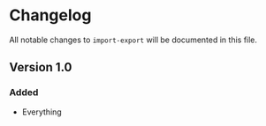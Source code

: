 # Changelog

All notable changes to `import-export` will be documented in this file.

## Version 1.0

### Added
- Everything
